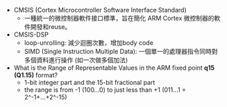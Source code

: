 
* CMSIS (Cortex Microcontroller Software Interface Standard)
	* 一種統一的微控制器軟件接口標準，旨在簡化 ARM Cortex 微控制器的軟件開發和reuse。
* CMSIS-DSP
	* loop-unrolling: 減少迴圈次數，增加body code
	* SIMD (Single Instruction Multiple Data): 一個單一的處理器指令同時對多個資料進行操作 (如一次做多個加法)
* What is the Range of Representable Values in the ARM fixed point **q15 (Q1.15)** format?
	* 1-bit integer part and the 15-bit fractional part
	* the range is from -1 (100...0) to just less than +1 (011...1 = 2^-1+...+2^-15)